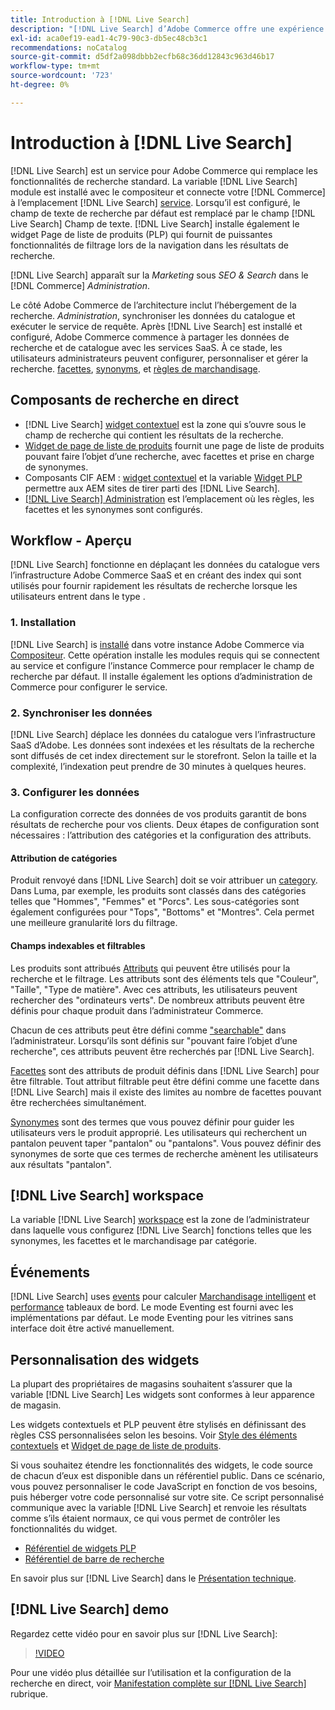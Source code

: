 ```yaml
---
title: Introduction à [!DNL Live Search]
description: "[!DNL Live Search] d’Adobe Commerce offre une expérience de recherche rapide, super pertinente et intuitive."
exl-id: aca0ef19-ead1-4c79-90c3-db5ec48cb3c1
recommendations: noCatalog
source-git-commit: d5df2a098dbbb2ecfb68c36dd12843c963d46b17
workflow-type: tm+mt
source-wordcount: '723'
ht-degree: 0%

---
```


# Introduction à [!DNL Live Search]

[!DNL Live Search] est un service pour Adobe Commerce qui remplace les fonctionnalités de recherche standard. La variable [!DNL Live Search] module est installé avec le compositeur et connecte votre [!DNL Commerce] à l’emplacement [!DNL Live Search] [service](../landing/saas.md). Lorsqu’il est configuré, le champ de texte de recherche par défaut est remplacé par le champ [!DNL Live Search] Champ de texte. [!DNL Live Search] installe également le widget Page de liste de produits (PLP) qui fournit de puissantes fonctionnalités de filtrage lors de la navigation dans les résultats de recherche.

[!DNL Live Search] apparaît sur la *Marketing* sous *SEO &amp; Search* dans le [!DNL Commerce] *Administration*.

Le côté Adobe Commerce de l’architecture inclut l’hébergement de la recherche. *Administration*, synchroniser les données du catalogue et exécuter le service de requête. Après [!DNL Live Search] est installé et configuré, Adobe Commerce commence à partager les données de recherche et de catalogue avec les services SaaS. À ce stade, les utilisateurs administrateurs peuvent configurer, personnaliser et gérer la recherche. [facettes](facets.md), [synonyms](synonyms.md), et [règles de marchandisage](category-merch.md).

## Composants de recherche en direct

* [!DNL Live Search] [widget contextuel](storefront-popover.md) est la zone qui s’ouvre sous le champ de recherche qui contient les résultats de la recherche.
* [Widget de page de liste de produits](plp-styling.md) fournit une page de liste de produits pouvant faire l’objet d’une recherche, avec facettes et prise en charge de synonymes.
* Composants CIF AEM : [widget contextuel](https://github.com/adobe/aem-cif-guides-venia/pull/319) et la variable [Widget PLP](https://github.com/adobe/aem-cif-guides-venia/pull/320) permettre aux AEM sites de tirer parti des [!DNL Live Search].
* [[!DNL Live Search] Administration](workspace.md) est l’emplacement où les règles, les facettes et les synonymes sont configurés.

## Workflow - Aperçu

[!DNL Live Search] fonctionne en déplaçant les données du catalogue vers l’infrastructure Adobe Commerce SaaS et en créant des index qui sont utilisés pour fournir rapidement les résultats de recherche lorsque les utilisateurs entrent dans le type .

### 1. Installation

[!DNL Live Search] is [installé](install.md) dans votre instance Adobe Commerce via [Compositeur](https://getcomposer.org/). Cette opération installe les modules requis qui se connectent au service et configure l’instance Commerce pour remplacer le champ de recherche par défaut. Il installe également les options d’administration de Commerce pour configurer le service.

### 2. Synchroniser les données

[!DNL Live Search] déplace les données du catalogue vers l’infrastructure SaaS d’Adobe. Les données sont indexées et les résultats de la recherche sont diffusés de cet index directement sur le storefront. Selon la taille et la complexité, l’indexation peut prendre de 30 minutes à quelques heures.

### 3. Configurer les données

La configuration correcte des données de vos produits garantit de bons résultats de recherche pour vos clients. Deux étapes de configuration sont nécessaires : l’attribution des catégories et la configuration des attributs.

#### Attribution de catégories

Produit renvoyé dans [!DNL Live Search] doit se voir attribuer un [category](https://experienceleague.adobe.com/docs/commerce-admin/catalog/categories/categories.html). Dans Luma, par exemple, les produits sont classés dans des catégories telles que &quot;Hommes&quot;, &quot;Femmes&quot; et &quot;Porcs&quot;. Les sous-catégories sont également configurées pour &quot;Tops&quot;, &quot;Bottoms&quot; et &quot;Montres&quot;. Cela permet une meilleure granularité lors du filtrage.

#### Champs indexables et filtrables

Les produits sont attribués [Attributs](https://experienceleague.adobe.com/docs/commerce-admin/catalog/product-attributes/product-attributes.html) qui peuvent être utilisés pour la recherche et le filtrage. Les attributs sont des éléments tels que &quot;Couleur&quot;, &quot;Taille&quot;, &quot;Type de matière&quot;. Avec ces attributs, les utilisateurs peuvent rechercher des &quot;ordinateurs verts&quot;. De nombreux attributs peuvent être définis pour chaque produit dans l’administrateur Commerce.

Chacun de ces attributs peut être défini comme [&quot;searchable&quot;](https://experienceleague.adobe.com/docs/commerce-admin/catalog/catalog/search/search.html) dans l’administrateur. Lorsqu’ils sont définis sur &quot;pouvant faire l’objet d’une recherche&quot;, ces attributs peuvent être recherchés par [!DNL Live Search].

[Facettes](facets.md) sont des attributs de produit définis dans [!DNL Live Search] pour être filtrable. Tout attribut filtrable peut être défini comme une facette dans [!DNL Live Search] mais il existe des limites au nombre de facettes pouvant être recherchées simultanément.

[Synonymes](synonyms.md) sont des termes que vous pouvez définir pour guider les utilisateurs vers le produit approprié. Les utilisateurs qui recherchent un pantalon peuvent taper &quot;pantalon&quot; ou &quot;pantalons&quot;. Vous pouvez définir des synonymes de sorte que ces termes de recherche amènent les utilisateurs aux résultats &quot;pantalon&quot;.

## [!DNL Live Search] workspace

La variable [!DNL Live Search] [workspace](workspace.md) est la zone de l’administrateur dans laquelle vous configurez [!DNL Live Search] fonctions telles que les synonymes, les facettes et le marchandisage par catégorie.

## Événements

[!DNL Live Search] uses [events](events.md) pour calculer [Marchandisage intelligent](category-merch.md) et [performance](performance.md) tableaux de bord. Le mode Eventing est fourni avec les implémentations par défaut. Le mode Eventing pour les vitrines sans interface doit être activé manuellement.

## Personnalisation des widgets

La plupart des propriétaires de magasins souhaitent s’assurer que la variable [!DNL Live Search] Les widgets sont conformes à leur apparence de magasin.

Les widgets contextuels et PLP peuvent être stylisés en définissant des règles CSS personnalisées selon les besoins. Voir [Style des éléments contextuels](storefront-popover-styling.md) et [Widget de page de liste de produits](plp-styling.md).

Si vous souhaitez étendre les fonctionnalités des widgets, le code source de chacun d’eux est disponible dans un référentiel public.
Dans ce scénario, vous pouvez personnaliser le code JavaScript en fonction de vos besoins, puis héberger votre code personnalisé sur votre site. Ce script personnalisé communique avec la variable [!DNL Live Search] et renvoie les résultats comme s’ils étaient normaux, ce qui vous permet de contrôler les fonctionnalités du widget.

* [Référentiel de widgets PLP](https://github.com/adobe/storefront-product-listing-page)
* [Référentiel de barre de recherche](https://github.com/adobe/storefront-search-as-you-type)

En savoir plus sur [!DNL Live Search] dans le [Présentation technique](technical-overview.md).

## [!DNL Live Search] demo

Regardez cette vidéo pour en savoir plus sur [!DNL Live Search]:

>[!VIDEO](https://video.tv.adobe.com/v/3418679?quality=12&learn=on)

Pour une vidéo plus détaillée sur l’utilisation et la configuration de la recherche en direct, voir [Manifestation complète sur [!DNL Live Search]](https://experienceleague.adobe.com/docs/commerce-learn/tutorials/marketing/live-search-full-demonstration.html) rubrique.
